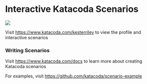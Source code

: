 # Interactive Katacoda Scenarios

[![](http://shields.katacoda.com/katacoda/kesterriley/count.svg)](https://www.katacoda.com/kesterriley "Get your profile on Katacoda.com")

Visit https://www.katacoda.com/kesterriley to view the profile and interactive scenarios

### Writing Scenarios
Visit https://www.katacoda.com/docs to learn more about creating Katacoda scenarios

For examples, visit https://github.com/katacoda/scenario-example
